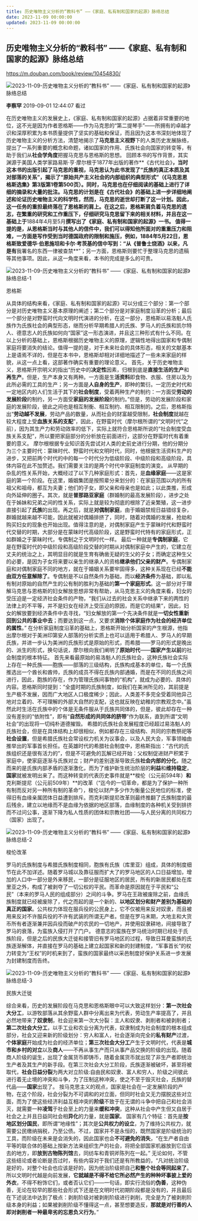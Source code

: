 ```yaml
---
title: 历史唯物主义分析的“教科书” ——《家庭、私有制和国家的起源》脉络总结
date: 2023-11-09 00:00:00
updated: 2023-11-09 00:00:00
---
```


## 历史唯物主义分析的“教科书” ——《家庭、私有制和国家的起源》脉络总结

https://m.douban.com/book/review/10454830/

![2023-11-09-历史唯物主义分析的“教科书” ——《家庭、私有制和国家的起源》脉络总结](assets/2023-11-09-历史唯物主义分析的“教科书”%20——《家庭、私有制和国家的起源》脉络总结.jpeg)

**李察罕**
2019-09-01 12:44:07 看过

在历史唯物主义的发展史上，《家庭、私有制和国家的起源》占据着非常重要的地位，这不光是因为作者恩格斯——作为马克思的“第二提琴手”——所拥有的卓越才识和深厚积累为本书质量提供了坚实的基础和保证，而且因为这本书深刻地体现了历史唯物主义的分析方法，清楚地揭示了**马克思主义视野**下的人类历史发展脉络，提出了一系列重要的概念和命题，诸如国家的作用、氏族社会向国家的转变等，有助于我们从**社会学角度**把握马克思与恩格斯的思想。
回顾本书的写作背景，其实渊源于美国人类学家路易斯·亨·摩尔根于1877年出版的著作**《古代社会》**，当时这本书的出版引起了马克思的重视，马克思认为此书发现了“氏族的真正本质及其对部落的关系”，揭示了“原始共产主义社会的内部组织的典型形式”（《马克思恩格斯选集》第3版第1卷第500页）。同时，马克思也在仔细阅读的基础上进行了详细的摘录和大量的批注。马克思的计划是在《古代社会》的基础上进一步详细地阐述和论证历史唯物主义的科学性，然而，马克思的逝世却打断了这一计划。因此，这一任务的重担最终落在了恩格斯的肩上。在这之后，恩格斯肩负着马克思的遗志，在繁重的研究和工作重压下，仔细研究马克思留下来的相关材料，并且在这一基础上于**1884年4月至5月**撰写出了《家庭、私有制和国家的起源》一书。
值得一提的是，从恩格斯当时与其他人的信件中，我们可以得知他所面对的重重压力和阻难，一方面是写作受到当时德国政府的限制和施压，例如，1884年5月22日，恩格斯致爱德华·伯恩施坦和卡尔·考茨基的信中写到：“从《普鲁士烧酒》以来，凡是有**我署名的东西一律被查禁**”；另一方面，恩格斯则要忙于整理马克思的遗稿等其他事项。因此，从这一角度来看，本书的完成是多么的可贵。

![2023-11-09-历史唯物主义分析的“教科书” ——《家庭、私有制和国家的起源》脉络总结-1](assets/2023-11-09-历史唯物主义分析的“教科书”%20——《家庭、私有制和国家的起源》脉络总结-1.jpeg)

恩格斯

从具体的结构来看，《家庭、私有制和国家的起源》可以分成三个部分：第一个部分是对历史唯物主义基本原理的阐述；第二个部分是对家庭制度沿革的分析；最后一个部分是对野蛮时代向文明时代演进的分析，在这一部分，恩格斯以易洛魁人氏族作为氏族社会的典型形态，继而分析早期希腊人的氏族、罗马人的氏族和凯尔特人、德意志人的氏族如何向“国家”这一形态演进，并且这三种形式有什么不同。在以上分析的基础上，恩格斯根据历史唯物主义的原理，逻辑性地得出国家和专偶制家庭将要消失的结论。值得一提的是，对于未来社会的具体形态，相关的文献基本上是语焉不详的，但是在本书中，恩格斯却相对详细地描述了一些未来家庭的样貌，从这一点上看，这部著作确实有重要的理论意义。
首先，关于历史唯物主义，恩格斯开宗明义的指出“历史中的**决定性**因素，归根到底是**直接生活的生产**和**再生产**。但是，生产本身又有两种。一方面是生**活资料**即食物、衣服、住房以及为此所必需的工具的生产；另一方面是**人自身的生产**，即种的繁衍。一定历史时代和一定地区内的人们生活于其下的**社会制度**，受着两种生产的制约：一方面受**劳动的发展阶段**的制约，另一方面受**家庭的发展阶段**的制约。”但是，劳动的发展阶段和家庭的发展阶段，彼此之间也是相互制衡、相互制约、相互限制的。之后，恩格斯指出“**劳动越不发展**，劳动产品的数量，从而社会的财富越受限制，**社会制度**就越在较大程度上受**血族关系的支配**”，因此，在野蛮时代（摩尔根所谓的“文明时代”之前），因为其生产力和劳动效率的低下，实际上就符合恩格斯所说的“社会制度受血族关系支配”，所以要把家庭部分的分析放在前面进行，这部分在野蛮时代有着重要的意义。
摩尔根根据专业知识首先尝试对人类的史前史进行分期，他的分期分为三个主要时代：蒙昧时代、野蛮时代和文明时代，同时，他根据生活资料生产的进步，又把前两个时代的中的每一个时代分为低级阶段、中级阶段和高级阶段，具体内容在此不加赘述。我们需要关注的是两个时代中家庭制度的演变。
从早期的杂乱的性关系开始，大概经过了以下几种家庭形式：首先，是**血缘家庭**——这是家庭的第一个阶段。在这里，婚姻集团是按照辈分来划分的：在家庭范围以内的所有祖父和祖母，都互为夫妻；他们的子女，即父亲和母亲也是如此；以此类推，形成向外延伸的圈子。其次，就是**普那路亚家庭**（群婚制的最高发展阶段），进步之处在于姊妹和兄弟之间的性关系，实际上就是较为彻底的根除了近亲繁殖，这一进步直接引起了**氏族**的出现。再之后，就是**对偶制家庭**，由于婚姻禁规日益错综复杂，群婚就越来越不可能，因此就被对偶婚排挤了，同时，随着对偶婚的发展，抢劫和购买妇女的现象也开始出现。值得注意的是，对偶制家庭产生于蒙昧时代和野蛮时代交替的时期，大部分是在蒙昧时代高级阶段，这是野蛮时代特有的家庭形式，正如群婚之于蒙昧时代，专偶制之于文明时代一样。
最后一种就是**专偶制家庭**，它是在野蛮时代的中级阶段和高级阶段交替的时期从对偶制家庭中产生的，它建立在丈夫的统治之上，其明显目的就是生育有确凿无疑的生父的子女；而确定这种生父的必要，是因为子女将来要以亲生的继承人的资格**继承他们父亲的财产**。专偶制家庭和对偶制家庭不同的地方，就在于婚姻关系要牢固得多，这种关系现在已经**不能由双方任意解除了**。专偶制是不以自然条件为基础，而以**经济条件**为基础，即以私有制对原始的自然产生的公有制的胜利为基础的**第一个家庭形式**。这一部分对于理解马克思与恩格斯的妇女解放思想非常有帮助，从马克思主义的角度来看，妇女的受压迫是一定经济社会条件的产物，“我们从过去的社会关系中继承下来的两性的法律上的不平等，并不是妇女在经济上受压迫的原因，而是它的结果”，因此，妇女的解放要到经济条件中去寻找，“妇女解放的第一个先决条件就是**一切女性重新回到公共的事业中去**；而要达到这一点，又要求**消除个体家庭作为社会的经济单位的属性**。”
在分析家庭制度沿革的基础上，恩格斯开始分析国家的产生根源，他指出摩尔根对于美洲印第安人部落的分析实质上也可以适用于希腊人、罗马人的早期氏族，并进一步认为美洲的氏族形式是原始的形式，而希腊——罗马的形式是晚出的、派生的形式，换句话说，摩尔根向我们阐明了**原始时代**——**国家产生以前**的社会制度的根本特征。
首先来看最原始的易洛魁人的氏族社会，这种氏族社会实际上存在一种氏族——胞族——部落的三级结构，氏族构成基本的单位，每一个氏族推选出一个酋长和酋帅，氏族的成员不得在氏族内部通婚，而是在不同的氏族之间进行，因此，胞族的存在，作为管理氏族间事物的“机构”，就成为必要的、具体的内容。恩格斯同时提到：“全盛时期的氏族制度，如我们在美洲所见的，其前提是生产极不发展，因而广大地区人口极度稀少；因此，人类差不多完全受着同他异己地对立着的、不可理解的外部大自然的支配，这也就反映在幼稚的宗教观念中。”虽然此时生活在氏族中的个体是无条件服从于氏族共同体的，但是，彼此却存在一种没有差别的“依附性”，即有“**自然形成的共同体的脐带**”作为联系，直到所谓“文明社会”的出现将一切纯朴道德摧毁。
希腊的氏族社会发展程度已经超过易洛魁人的氏族社会，但是在具体结构上却很相似，例如都存在三级结构、共同的宗教祭祀等**社会设置**，但是希腊氏族社会常设权力机关为议事会，以及人民大会，军事领袖由推举出的军事首长担任。在英雄时代的希腊社会制度中，恩格斯指出：“古代的氏族组织还是很有活力的”，但是不可避免的瓦解已经开始：父权制促进财产积累于家庭中，使家庭逐渐与氏族对立；财产的差别逐渐导致氏族**社会内部的分化**，随之而来的是氏族内部矛盾的逐渐激化，而为了维护新生统治阶层的**利益**和**维持稳定**，**国家**就被发明出来了。而这种转变的代表历史事件就是**梭伦（公元前594年）**和**克利斯提尼（公元前509年）**的改革（“迄今的一切革命，都是为了保护一种所有制而反对另一种所有制的革命”），梭伦以财产多少作为衡量公民地位的标准，使得旧有血缘亲属团体日益遭到排斥。而克利斯提尼改革则最终推翻了氏族制度的最后残余，建立以地缘而不是血缘为依据的地区部落，血缘制度的各种机关受到排挤而不过问公事，逐渐下降为私人性质的团体和宗教社团——与人民分离的共同权力（国家）出现了。

![2023-11-09-历史唯物主义分析的“教科书” ——《家庭、私有制和国家的起源》脉络总结-2](assets/2023-11-09-历史唯物主义分析的“教科书”%20——《家庭、私有制和国家的起源》脉络总结-2.jpeg)

梭伦改革

罗马的氏族制度与希腊氏族制度相同，胞族有氏族（库里亚）组成，具体的制度细节在此不加详述。随着罗马城以及靠征服而扩大了的罗马地区的人口日益增加，增加的人口中一部分是外来移民，一部分是征服地区的居民，所有的新居民都处在库里亚之外，构成了被剥夺了一切公权的平民。而革命是原因就在于平民和“公民”（本来的罗马人民的组成部分）之间的斗争。罗马在王政被废除之前，血缘氏族制度就已经被废除了，代之而起的是一个新的、**以地区划分和财产差别为基础的真正的国家**。公共权力体现在服兵役的公民身上，它不仅被用来反对奴隶，而且被用来反对不许服兵役的不许有武装的所谓无产者。但是在罗马末期，大地主和大货币所有者逐渐兼并因兵役而破产的农民的一切地产，并使用奴隶耕地，间接导致了罗马的衰落，为蛮族入侵打开了门户。
德意志的蛮族在罗马统治时期已经处于氏族阶段，但是之后的民族大迁徙和接管旧有罗马地区的过程，导致日耳曼蛮族的氏族逐渐解体，并直接在罗马的基础上建立起国家和新的封建制度，“军事首长”的权力转变为“王权”的时机来到了，蛮族的国家最终以采邑制度好保护关系进一步发展为封建制度而告终。

![2023-11-09-历史唯物主义分析的“教科书” ——《家庭、私有制和国家的起源》脉络总结-3](assets/2023-11-09-历史唯物主义分析的“教科书”%20——《家庭、私有制和国家的起源》脉络总结-3.jpeg)

民族大迁徙

综合来看，历史的发展阶段在马克思和恩格斯眼中可以大致这样划分：**第一次社会大分工**，以游牧部落从其余野蛮人群中分离出来为代表，劳动生产率提高了，并且必然地带来了**奴隶制**，社会迎来第一次大分裂：主人和奴隶、剥削者和被剥削者；**第二次社会大分工**，以手工业和农业分离为代表，奴隶制成为社会制度的根本组成部分，社会又迎来新的阶级划分：穷人和富人，社会逐渐向完全的**私有财产**过渡，**个体家庭**开始成为社会的经济单位；**第三次社会大分工**产生于文明时代，代表是**城市和乡村的对立**以及**商人**——不再从事生产而只从事产品交换的阶级的出现。随着商人阶级的诞生，出现了金属货币即铸币，随着金属货币就出现了非生产者即统治生产者及其生产的新手段。在第三次社会大分工阶段，氏族逐渐被破坏，甚至将被取代，**社会日益分裂**为两大对立阶级:自由民和奴隶、富人和穷人，阶级之间彼此进行着无止境的冲突和斗争，为了压制这种冲突，使之不至于毁灭社会，氏族的替代品——**国家**出现了。
按马克思主义的观点，国家是社会在一定发展阶段的产物，在这个阶段，社会分裂为不可调和的对立面，但同时社会又无力摆脱这些对立面，而为了使这些经济利益互相冲突的**阶级**不致于在无谓的斗争中把自己和社会消灭，就需要一种**凌驾**于社会至上的力量来**缓和冲突**，这种从社会中产生但又自居于社会之上并且日益同社会相**异化**的力量，就是**国家**。
国家有几个特征：首先是**按地区划分国民**，即所谓“地缘性”；其次是**公共权力的设立**，为了维持公共权力，就需要公民缴纳捐税，乃至公债。不过，国家并不是永恒的，既然国家是阶级统治的工具，而阶级在未来是会消失的，因此国家也会**不可避免的消失**，“在生产者自由平等的联合体的基础上按新方法来组织生产的社会，将把全部国家机器放到它应该去的地方，即**放到古物陈列馆**去，同纺车和青铜斧陈列在一起。”
无论如何，不管这些结论或者论断是否过时，有些内容对于我们还是有所教益的，“凡对统治阶级是好的，对整个社会也应该是好的，因为统治阶级把自己**和整个社会等同起来了**。所以文明时代越是向前发展，**它就越是不得不给它所必然产生的种种坏事披上爱的外衣**，不得不粉饰它们，或者否认它们——一句话，即实行流俗的**伪善**，这种伪善，无论在较早的那些社会形式下还是在文明时代初期阶段都是没有的，并且最后在下述说法中达到了极点：剥削阶级对被剥削阶级进行剥削，完全是为了被剥削阶级本身的利益；如果被剥削阶级不懂得这一点，甚至想要造反，**那就是对行善的人即对剥削者一种最卑劣的忘恩负义行为**。”
